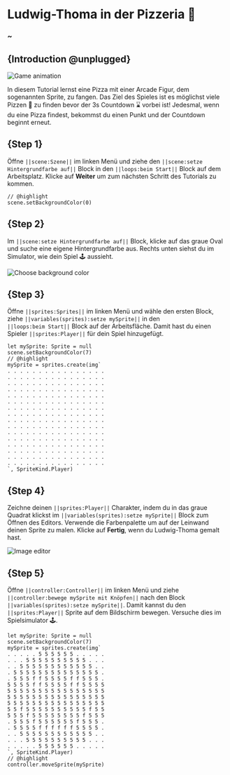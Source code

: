 # Ludwig-Thoma in der Pizzeria 🍕


### ~

## {Introduction @unplugged}

![Game animation](/static/tutorials/chase-the-pizza.gif)

In diesem Tutorial lernst eine Pizza mit einer Arcade Figur, 
dem sogenannten Sprite, zu fangen. 
Das Ziel des Spieles ist es möglichst viele Pizzen 🍕 zu finden
bevor der 3s Countdown ⌛️ vorbei ist! Jedesmal, wenn du eine Pizza findest,
bekommst du einen Punkt und der Countdown beginnt erneut.

## {Step 1}

Öffne ``||scene:Szene||`` im linken Menü und ziehe den
``||scene:setze Hintergrundfarbe auf||`` Block in den ``||loops:beim Start||`` 
Block auf dem Arbeitsplatz. Klicke auf **Weiter** 
um zum nächsten Schritt des Tutorials zu kommen.

```blocks
// @highlight
scene.setBackgroundColor(0)
```

## {Step 2}

Im ``||scene:setze Hintergrundfarbe auf||`` Block, 
klicke auf das graue Oval und suche eine eigene Hintergrundfarbe aus.
Rechts unten siehst du im Simulator, wie dein Spiel 🕹️ aussieht.

![Choose background color](/static/tutorials/chase-the-pizza/background-color.jpg)

## {Step 3}

Öffne ``||sprites:Sprites||`` im linken Menü und wähle den 
ersten Block, ziehe
``||variables(sprites):setze mySprite||`` in den  
``||loops:beim Start||`` 
Block auf der Arbeitsfläche. Damit hast du einen Spieler 
``||sprites:Player||`` für dein Spiel hinzugefügt.

```blocks
let mySprite: Sprite = null
scene.setBackgroundColor(7)
// @highlight
mySprite = sprites.create(img`
. . . . . . . . . . . . . . . .
. . . . . . . . . . . . . . . .
. . . . . . . . . . . . . . . .
. . . . . . . . . . . . . . . .
. . . . . . . . . . . . . . . .
. . . . . . . . . . . . . . . .
. . . . . . . . . . . . . . . .
. . . . . . . . . . . . . . . .
. . . . . . . . . . . . . . . .
. . . . . . . . . . . . . . . .
. . . . . . . . . . . . . . . .
. . . . . . . . . . . . . . . .
. . . . . . . . . . . . . . . .
. . . . . . . . . . . . . . . .
. . . . . . . . . . . . . . . .
. . . . . . . . . . . . . . . .
`, SpriteKind.Player)
```

## {Step 4}

Zeichne deinen ``||sprites:Player||`` Charakter, indem du in das
graue Quadrat klickst im ``||variables(sprites):setze mySprite||`` 
Block zum Öffnen des Editors. 
Verwende die Farbenpalette um auf der Leinwand deinen Sprite zu malen. 
Klicke auf **Fertig**, wenn du Ludwig-Thoma gemalt hast.

![Image editor](/static/tutorials/chase-the-pizza/image-editor.gif)

## {Step 5}

Öffne ``||controller:Controller||`` im linken Menü und ziehe 
``||controller:bewege mySprite mit Knöpfen||`` nach den Block
``||variables(sprites):setze mySprite||``. 
Damit kannst du den  ``||sprites:Player||`` Sprite auf dem Bildschirm bewegen.
Versuche dies im Spielsimulator 🕹️.

```blocks
let mySprite: Sprite = null
scene.setBackgroundColor(7)
mySprite = sprites.create(img`
. . . . . 5 5 5 5 5 5 . . . . .
. . . 5 5 5 5 5 5 5 5 5 5 . . .
. . 5 5 5 5 5 5 5 5 5 5 5 5 . .
. 5 5 5 5 5 5 5 5 5 5 5 5 5 5 .
. 5 5 5 f f 5 5 5 5 f f 5 5 5 .
5 5 5 5 f f 5 5 5 5 f f 5 5 5 5
5 5 5 5 5 5 5 5 5 5 5 5 5 5 5 5
5 5 5 5 5 5 5 5 5 5 5 5 5 5 5 5
5 5 5 5 5 5 5 5 5 5 5 5 5 5 5 5
5 5 f 5 5 5 5 5 5 5 5 5 5 f 5 5
5 5 5 f 5 5 5 5 5 5 5 5 f 5 5 5
. 5 5 5 f 5 5 5 5 5 5 f 5 5 5 .
. 5 5 5 5 f f f f f f 5 5 5 5 .
. . 5 5 5 5 5 5 5 5 5 5 5 5 . .
. . . 5 5 5 5 5 5 5 5 5 5 . . .
. . . . . 5 5 5 5 5 5 . . . . .
`, SpriteKind.Player)
// @highlight
controller.moveSprite(mySprite)
```